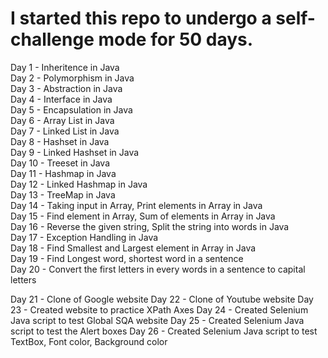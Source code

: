 # I started this repo to undergo a self-challenge mode for 50 days.

Day 1 - Inheritence in Java<br>
Day 2 - Polymorphism in Java<br>
Day 3 - Abstraction in Java<br>
Day 4 - Interface in Java<br>
Day 5 - Encapsulation in Java<br>
Day 6 - Array List in Java<br>
Day 7 - Linked List in Java<br>
Day 8 - Hashset in Java<br>
Day 9 - Linked Hashset in Java<br>
Day 10 - Treeset in Java<br>
Day 11 - Hashmap in Java<br>
Day 12 - Linked Hashmap in Java<br>
Day 13 - TreeMap in Java<br>
Day 14 - Taking input in Array, Print elements in Array in Java<br>
Day 15 - Find element in Array, Sum of elements in Array in Java<br>
Day 16 - Reverse the given string, Split the string into words in Java<br>
Day 17 - Exception Handling in Java<br>
Day 18 - Find Smallest and Largest element in Array in Java<br>
Day 19 - Find Longest word, shortest word in a sentence<br>
Day 20 - Convert the first letters in every words in a sentence to capital letters

Day 21 - Clone of Google website
Day 22 - Clone of Youtube website
Day 23 - Created website to practice XPath Axes
Day 24 - Created Selenium Java script to test Global SQA website
Day 25 - Created Selenium Java script to test the Alert boxes
Day 26 - Created Selenium Java script to test TextBox, Font color, Background color
 